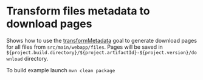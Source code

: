 # Transform files metadata to download pages
Shows how to use the [transformMetadata](http://directory-content-maven-plugin.projects.gabrys.biz/2.0.1/transformMetadata-mojo.html) goal to generate download pages for all files from `src/main/webapp/files`. Pages will be saved in `${project.build.directory}/${project.artifactId}-${project.version}/download` directory.

To build example launch `mvn clean package`